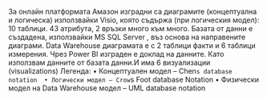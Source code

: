
За онлайн платформата Амазон изградни са диаграмите (концептуална и логическа) използвайки Visio, която съдържа (при логическия модел): 10 таблици.  43 атрибута, 2 връзки много към много. Базата от данни е създадена, използвайки MS SQL Server , въз основа на направените диаграми. Data Warehouse диаграмата е с 2 таблици факти и 6 таблици измерения. Чрез Power BI изграден е доклад на данните. Като използвам данните от базата данни.И има 6 визуализации (visualizations) 
Легенда: 
• Концептуален модел – Chen`s database notation 
• Логически модел – Crow`s Foot database Notation 
• Физически модел на Data Warehouse модел – UML database notation 

